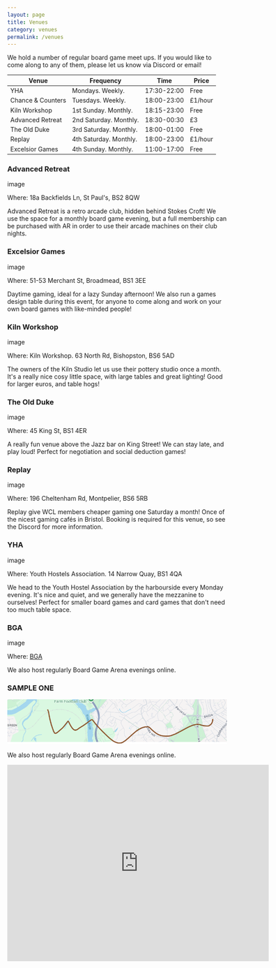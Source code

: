 ```yaml
---
layout: page
title: Venues
category: venues
permalink: /venues
---
```


We hold a number of regular board game meet ups. If you would like to come along to any of them, please let us know via Discord or email!

Venue            |  Frequency              |  Time          |  Price
---------------  |---------------------    |----------------|--------
YHA              |  Mondays. Weekly.        |  17:30-22:00   |  Free
Chance & Counters | Tuesdays. Weekly.       |  18:00-23:00   | £1/hour
Kiln Workshop    |  1st Sunday. Monthly.    |  18:15-23:00   | Free
Advanced Retreat  | 2nd Saturday. Monthly. |  18:30-00:30    |£3
The Old Duke     |  3rd Saturday. Monthly. | 18:00-01:00     | Free
Replay            | 4th Saturday. Monthly.   |  18:00-23:00   | £1/hour
Excelsior Games | 4th Sunday. Monthly.       | 11:00-17:00   | Free


### __Advanced Retreat__

  image

Where: 18a Backfields Ln, St Paul's, BS2 8QW

Advanced Retreat is a retro arcade club, hidden behind Stokes Croft! We use the space for a monthly board game evening, but a full membership can be purchased with AR in order to use their arcade machines on their club nights.


### __Excelsior Games__

  image

Where: 51-53 Merchant St, Broadmead, BS1 3EE

Daytime gaming, ideal for a lazy Sunday afternoon! We also run a games design table during this event, for anyone to come along and work on your own board games with like-minded people!


### __Kiln Workshop__

  image

Where: Kiln Workshop. 63 North Rd, Bishopston, BS6 5AD

The owners of the Kiln Studio let us use their pottery studio once a month. It's a really nice cosy little space, with large tables and great lighting! Good for larger euros, and table hogs!


### __The Old Duke__

  image

Where: 45 King St, BS1 4ER

A really fun venue above the Jazz bar on King Street! We can stay late, and play loud! Perfect for negotiation and social deduction games!


### __Replay__

  image

Where: 196 Cheltenham Rd, Montpelier, BS6 5RB

Replay give WCL members cheaper gaming one Saturday a month! Once of the nicest gaming cafés in Bristol. Booking is required for this venue, so see the Discord for more information.


### __YHA__

  image

Where: Youth Hostels Association. 14 Narrow Quay, BS1 4QA

We head to the Youth Hostel Association by the harbourside every Monday evening.
It's nice and quiet, and we generally have the mezzanine to ourselves!
Perfect for smaller board games and card games that don't need too much table space.


### __BGA__

image

Where: [BGA](https://boardgamearena.com/welcome)

We also host regularly Board Game Arena evenings online.

### __SAMPLE ONE__

![sample-one](../assets/img/sample-one.png)

We also host regularly Board Game Arena evenings online.

<iframe src="https://www.google.com/maps/embed?pb=!1m18!1m12!1m3!1d19876.033125657275!2d-2.6573181152343897!3d51.485615484021054!2m3!1f0!2f0!3f0!3m2!1i1024!2i768!4f13.1!3m3!1m2!1s0x48718d87f3c2c861%3A0x3ea2cf3e3a2630f7!2sBristol%20City%20Council%20-%20Adult%20Learning!5e0!3m2!1sen!2suk!4v1738425738084!5m2!1sen!2suk" width="600" height="450" style="border:0;" allowfullscreen="" loading="lazy" referrerpolicy="no-referrer-when-downgrade"></iframe>
